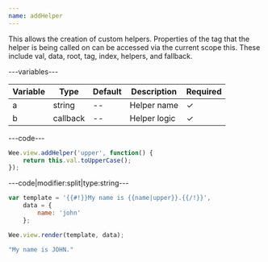 ```yaml
---
name: addHelper
---
```


This allows the creation of custom helpers. Properties of the tag that the helper is being called on can be accessed via the current scope this. These include val, data, root, tag, index, helpers, and fallback.

---variables---

| Variable | Type     | Default | Description  | Required |
| -------- | -------- | ------- | ------------ | -------- |
| a        | string   | --      | Helper name  | ✓ |
| b        | callback | --      | Helper logic | ✓ |

---code---

```javascript
Wee.view.addHelper('upper', function() {
	return this.val.toUpperCase();
});
```

---code|modifier:split|type:string---

```javascript
var template = '{{#!}}My name is {{name|upper}}.{{/!}}',
	data = {
		name: 'john'
	};

Wee.view.render(template, data);
```

```javascript
"My name is JOHN."
```